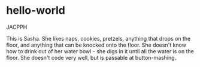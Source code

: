 # hello-world

JACPPH

This is Sasha.  She likes naps, cookies, pretzels, anything that drops on the floor, and anything that can be knocked onto the floor.
She doesn't know how to drink out of her water bowl - she digs in it until all the water is on the floor.
She doesn't code very well, but is passable at button-mashing.
